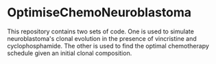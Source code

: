 # OptimiseChemoNeuroblastoma
This repository contains two sets of code. One is used to simulate neuroblastoma's clonal evolution in the presence of vincristine and cyclophosphamide. The other is used to find the optimal chemotherapy schedule given an initial clonal composition.
